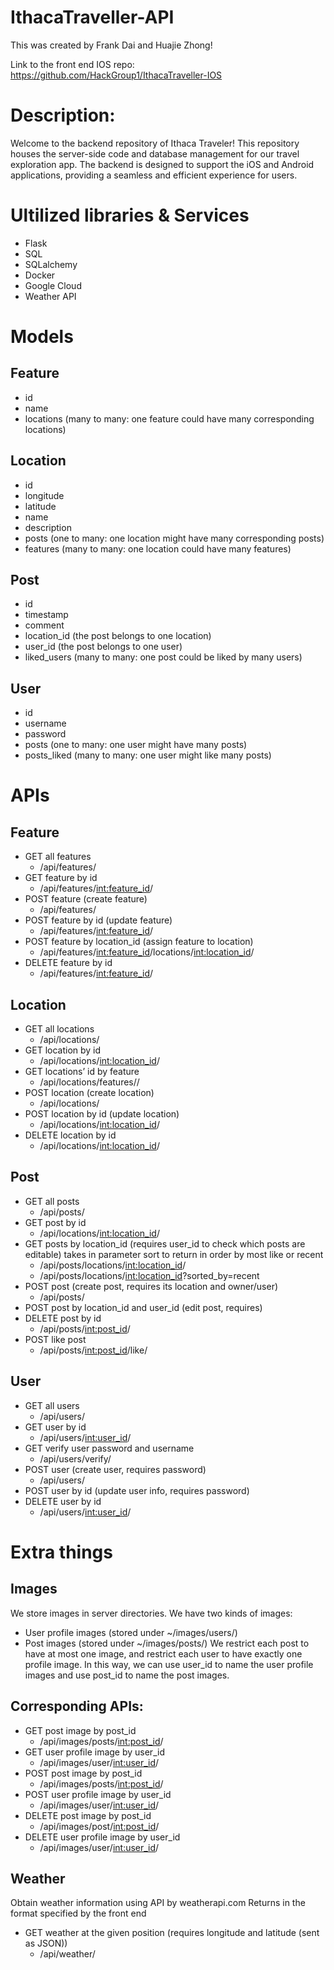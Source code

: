 # IthacaTraveller-API

This was created by Frank Dai and Huajie Zhong!

Link to the front end IOS repo: https://github.com/HackGroup1/IthacaTraveller-IOS

# Description:

Welcome to the backend repository of Ithaca Traveler! This repository houses the server-side code and database management for our travel exploration app. The backend is designed to support the iOS and Android applications, providing a seamless and efficient experience for users.

# Ultilized libraries & Services
- Flask
- SQL
- SQLalchemy
- Docker
- Google Cloud
- Weather API


# Models

## Feature
- id
- name
- locations (many to many: one feature could have many corresponding locations)

## Location
- id
- longitude
- latitude
- name
- description
- posts (one to many: one location might have many corresponding posts)
- features (many to many: one location could have many features)

## Post
- id
- timestamp
- comment
- location_id (the post belongs to one location)
- user_id (the post belongs to one user)
- liked_users (many to many: one post could be liked by many users)

## User
- id
- username
- password
- posts (one to many: one user might have many posts)
- posts_liked (many to many: one user might like many posts)

# APIs

## Feature
- GET all features
  - /api/features/
- GET feature by id
  - /api/features/<int:feature_id>/
- POST feature (create feature)
  - /api/features/
- POST feature by id (update feature)
  - /api/features/<int:feature_id>/
- POST feature by location_id (assign feature to location)
  - /api/features/<int:feature_id>/locations/<int:location_id>/
- DELETE feature by id
  - /api/features/<int:feature_id>/

## Location
- GET all locations
  - /api/locations/
- GET location by id
  - /api/locations/<int:location_id>/
- GET locations’ id by feature
  - /api/locations/features/<feature>/
- POST location (create location)
  - /api/locations/
- POST location by id (update location)
  - /api/locations/<int:location_id>/
- DELETE location by id
  - /api/locations/<int:location_id>/

## Post
- GET all posts
  - /api/posts/
- GET post by id
  - /api/locations/<int:location_id>/
- GET posts by location_id (requires user_id to check which posts are editable) takes in parameter sort to return in order by most like or recent
  - /api/posts/locations/<int:location_id>/
  - /api/posts/locations/<int:location_id>?sorted_by=recent
- POST post (create post, requires its location and owner/user)
  - /api/posts/
- POST post by location_id and user_id (edit post, requires)
- DELETE post by id
  - /api/posts/<int:post_id>/
- POST like post
  - /api/posts/<int:post_id>/like/

## User
- GET all users
  - /api/users/
- GET user by id
  - /api/users/<int:user_id>/
- GET verify user password and username
  - /api/users/verify/
- POST user (create user, requires password)
  - /api/users/
- POST user by id (update user info, requires password)
- DELETE user by id
  - /api/users/<int:user_id>/

# Extra things

## Images
We store images in server directories.
We have two kinds of images: 
- User profile images (stored under ~/images/users/)
- Post images (stored under ~/images/posts/)
We restrict each post to have at most one image, and restrict each user to have exactly one profile image. In this way, we can use user_id to name the user profile images and use post_id to name the post images.


## Corresponding APIs:
- GET post image by post_id
  - /api/images/posts/<int:post_id>/
- GET user profile image by user_id
  - /api/images/user/<int:user_id>/
- POST post image by post_id
  - /api/images/posts/<int:post_id>/
- POST user profile image by user_id
  - /api/images/user/<int:user_id>/
- DELETE post image by post_id
  - /api/images/post/<int:post_id>/
- DELETE user profile image by user_id
  - /api/images/user/<int:user_id>/

## Weather
Obtain weather information using API by weatherapi.com
Returns in the format specified by the front end

- GET weather at the given position (requires longitude and latitude (sent as JSON))
  - /api/weather/
